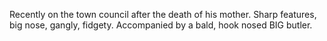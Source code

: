 Recently on the town council after the death of his mother. Sharp features, big nose, gangly, fidgety. Accompanied by a bald, hook nosed BIG butler.